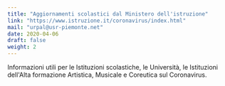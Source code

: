 ```yaml
---
title: "Aggiornamenti scolastici dal Ministero dell'istruzione"
link: "https://www.istruzione.it/coronavirus/index.html"
mail: "urpal@usr-piemonte.net"
date: 2020-04-06
draft: false
weight: 2
---
```


Informazioni utili per le Istituzioni scolastiche, le Università, le Istituzioni dell'Alta formazione Artistica, Musicale e Coreutica sul Coronavirus.
